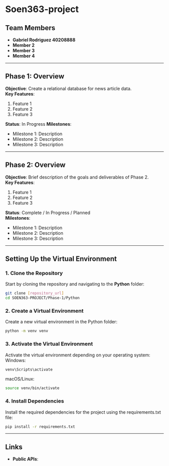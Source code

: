 # Soen363-project

## Team Members
- **Gabriel Rodriguez 40208888**
- **Member 2**
- **Member 3**
- **Member 4**

---

## Phase 1: Overview
**Objective**: Create a relational database for news article data.   
**Key Features**:
1. Feature 1
2. Feature 2
3. Feature 3

**Status**: In Progress
**Milestones**:
- Milestone 1: Description
- Milestone 2: Description
- Milestone 3: Description

---

## Phase 2: Overview
**Objective**: Brief description of the goals and deliverables of Phase 2.  
**Key Features**:
1. Feature 1
2. Feature 2
3. Feature 3

**Status**: Complete / In Progress / Planned  
**Milestones**:
- Milestone 1: Description
- Milestone 2: Description
- Milestone 3: Description

---

## Setting Up the Virtual Environment
### 1. Clone the Repository
Start by cloning the repository and navigating to the **Python** folder:
```bash
git clone [repository_url]
cd SOEN363-PROJECT/Phase-1/Python
```

### 2. Create a Virtual Environment
Create a new virtual environment in the Python folder:
```bash
python -m venv venv
```

### 3. Activate the Virtual Environment
Activate the virtual environment depending on your operating system:
Windows:
```bash
venv\Scripts\activate
```
macOS/Linux:
```bash
source venv/bin/activate
```

### 4. Install Dependencies
Install the required dependencies for the project using the requirements.txt file:
```bash
pip install -r requirements.txt
```

---


## Links
- **Public APIs**: 

